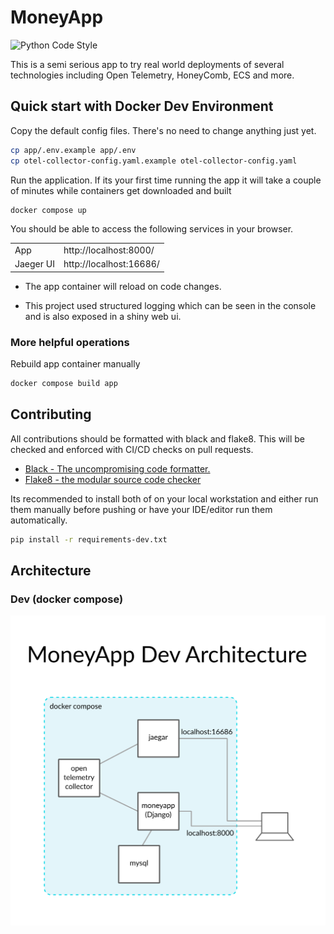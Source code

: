 # MoneyApp

![Python Code Style](https://github.com/iokiwi/moneyapp/actions/workflows/code-style.yml/badge.svg)

This is a semi serious app to try real world deployments of several technologies including Open Telemetry, HoneyComb, ECS and more.

## Quick start with Docker Dev Environment

Copy the default config files. There's no need to change anything just yet.

```bash
cp app/.env.example app/.env
cp otel-collector-config.yaml.example otel-collector-config.yaml
```

Run the application. If its your first time running the app it will take a couple of minutes while containers get downloaded and built

```bash
docker compose up
```

You should be able to access the following services in your browser.

|||
|---|---|
|App|http://localhost:8000/|
|Jaeger UI|http://localhost:16686/|

 * The app container will reload on code changes.

 * This project used structured logging which can be seen in the console and is also exposed in a shiny web ui.

### More helpful operations

Rebuild app container manually

```bash
docker compose build app
```

## Contributing

All contributions should be formatted with black and flake8. This will be checked and enforced with CI/CD checks on pull requests.

 * [Black - The uncompromising code formatter.](https://pypi.org/project/black/)
 * [Flake8 - the modular source code checker](https://pypi.org/project/flake8/)

Its recommended to install both of on your local workstation and either run them manually before pushing or
have your IDE/editor run them automatically.

```bash
pip install -r requirements-dev.txt
```

## Architecture

### Dev (docker compose)

![Architecture diagram showing the development environment for MoneyApp in docker compose](docs/img/moneyapp-compose-arch.svg)
